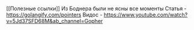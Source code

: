 [[Полезные ссылки]]
Из Боднера были не ясны все моменты
Статья - https://golangify.com/pointers
Видос - https://www.youtube.com/watch?v=5Jd37SFD68M&ab_channel=Gopher